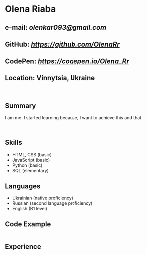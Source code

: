 # Olena Riaba

## e-mail: _olenkar093@gmail.com_
## GitHub: _https://github.com/OlenaRr_
## CodePen: _https://codepen.io/Olena_Rr_
## Location: Vinnytsia, Ukraine

<br>

## Summary 
<p>I am me. I started learning because, I want to achieve this and that.</p>
<br> 

## Skills
* HTML, CSS (basic)
* JavaScript (basic)
* Python (basic)
* SQL (elementary)

## Languages
* Ukrainian (native proficiency)
* Russian (second language proficiency)
* English (B1 level)

## Code Example
```

```


## Experience




